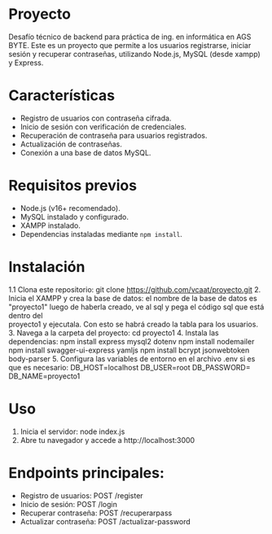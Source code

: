 # Proyecto
Desafío técnico de backend para práctica de ing. en informática en AGS BYTE. 
Este es un proyecto que permite a los usuarios registrarse, iniciar sesión y recuperar contraseñas, utilizando Node.js, MySQL (desde xampp) y Express.

# Características
- Registro de usuarios con contraseña cifrada.
- Inicio de sesión con verificación de credenciales.
- Recuperación de contraseña para usuarios registrados.
- Actualización de contraseñas.
- Conexión a una base de datos MySQL.

# Requisitos previos
- Node.js (v16+ recomendado).
- MySQL instalado y configurado.
- XAMPP instalado.
- Dependencias instaladas mediante `npm install`.

# Instalación
1.1 Clona este repositorio:
   git clone https://github.com/vcaat/proyecto.git
2. Inicia el XAMPP y crea la base de datos:
   el nombre de la base de datos es "proyecto1"
   luego de haberla creado, ve al sql y pega el código sql que está dentro del   
   proyecto1 y ejecutala. Con esto se habrá creado la tabla para los usuarios. 
3. Navega a la carpeta del proyecto:
   cd proyecto1
4. Instala las dependencias:
   npm install express mysql2 dotenv
   npm install nodemailer
   npm install swagger-ui-express yamljs
   npm install bcrypt jsonwebtoken body-parser
5. Configura las variables de entorno en el archivo .env si es que es necesario:
   DB_HOST=localhost
   DB_USER=root
   DB_PASSWORD=
   DB_NAME=proyecto1

# Uso
1. Inicia el servidor: node index.js
2. Abre tu navegador y accede a http://localhost:3000

# Endpoints principales:
- Registro de usuarios: POST /register
- Inicio de sesión: POST /login
- Recuperar contraseña: POST /recuperarpass
- Actualizar contraseña: POST /actualizar-password
